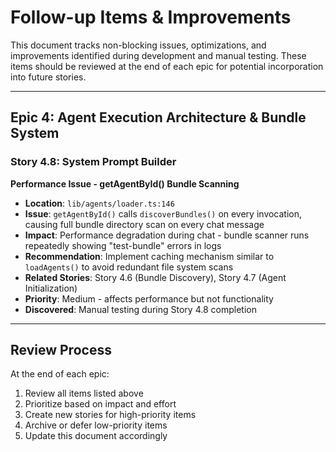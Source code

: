 # Follow-up Items & Improvements

This document tracks non-blocking issues, optimizations, and improvements identified during development and manual testing. These items should be reviewed at the end of each epic for potential incorporation into future stories.

---

## Epic 4: Agent Execution Architecture & Bundle System

### Story 4.8: System Prompt Builder

**Performance Issue - getAgentById() Bundle Scanning**
- **Location**: `lib/agents/loader.ts:146`
- **Issue**: `getAgentById()` calls `discoverBundles()` on every invocation, causing full bundle directory scan on every chat message
- **Impact**: Performance degradation during chat - bundle scanner runs repeatedly showing "test-bundle" errors in logs
- **Recommendation**: Implement caching mechanism similar to `loadAgents()` to avoid redundant file system scans
- **Related Stories**: Story 4.6 (Bundle Discovery), Story 4.7 (Agent Initialization)
- **Priority**: Medium - affects performance but not functionality
- **Discovered**: Manual testing during Story 4.8 completion

---

## Review Process

At the end of each epic:
1. Review all items listed above
2. Prioritize based on impact and effort
3. Create new stories for high-priority items
4. Archive or defer low-priority items
5. Update this document accordingly

